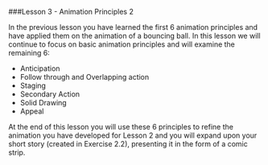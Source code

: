 ###Lesson 3 - Animation Principles 2

In the previous lesson you have learned the first 6 animation principles and have applied them on the animation of a bouncing ball. In this lesson we will continue to focus on basic animation principles and will examine the remaining 6:
 
- Anticipation
- Follow through and Overlapping action
- Staging
- Secondary Action
- Solid Drawing
- Appeal

At the end of this lesson you will use these 6 principles to refine the animation you have developed for Lesson 2 and you will expand upon your short story (created in Exercise 2.2), presenting it in the form of a comic strip.

